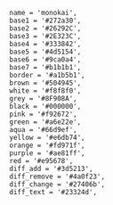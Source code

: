 
    name = 'monokai',
    base1 = '#272a30',
    base2 = '#26292C',
    base3 = '#2E323C',
    base4 = '#333842',
    base5 = '#4d5154',
    base6 = '#9ca0a4',
    base7 = '#b1b1b1',
    border = '#a1b5b1',
    brown = '#504945',
    white = '#f8f8f0',
    grey = '#8F908A',
    black = '#000000',
    pink = '#f92672',
    green = '#a6e22e',
    aqua = '#66d9ef',
    yellow = '#e6db74',
    orange = '#fd971f',
    purple = '#ae81ff',
    red = '#e95678',
    diff_add = '#3d5213',
    diff_remove = '#4a0f23',
    diff_change = '#27406b',
    diff_text = '#23324d',
